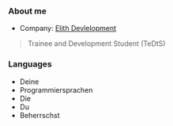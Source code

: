 ### About me
* Company: [Elith Devlelopment](https://github.com/ElithDevelpoment)
> Trainee and Development Student (TeDtS)
### Languages
* Deine
* Programmiersprachen
* Die
* Du
* Beherrschst

